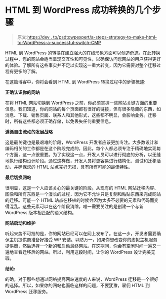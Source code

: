 # HTML 到 WordPress 成功转换的几个步骤

> 原文:[https://dev . to/psdtowpexpert/a-steps-strategy-to-make-html-to-WordPress-a-successful-switch-CMP](https://dev.to/psdtowpexpert/a-few-steps-strategy-to-make-html-to-wordpress-a-successful-switch-cmp)

HTML 到 WordPress 的转换在建立强大的在线形象方面可以创造奇迹。在此转换过程中，您的网站会适当呈现交互性和可见性，以确保访问您网站的用户获得更好的体验。了解所有这些事实并不足以实现这一重大转变，因为它需要对整个迁移过程有更多的了解。

在这篇博客中，你将会看到 HTML 到 WordPress 转换过程中的步骤概述:

**正确认识你的网站**

在将 HTML 网站切换到 WordPress 之前，你必须掌握一些网站关键方面的重要信息。我们知道，你的网站的每个页面都有很好的链接，但有很多隐藏的东西，如消息、下载、销售页面、联系人和其他形式，这些都不明显，会影响业务。迁移时，所有这些都必须正确存储，以免丢失任何重要信息。

**遵循自由流动的发展战略**

这是最关键也是最艰难的阶段，WordPress 开发者应该更加专注。大多数设计和编码相关的工作都是在这个阶段完成的，因此，每个人都必须专注于精确地实现每个方面，这一点很重要。为了实现这一点，开发人员可以进行彻底的分析，以无缝地执行结构设计阶段。通过这样做，开发人员将更容易进行结构化、测试和迁移活动，并确保您的 HTML 站点完好无损，具有所有可能的最佳特性。

**最后切换网站**

很明显，这是一个人应该关心的最关键的阶段。从现有的 HTML 网站迁移内容、图像和所有东西是一个漫长的过程，因为它不允许只是复制和粘贴东西来完成网站的迁移。可能一个 HTML 站点在移植的时候会因为太多不必要的元素和代码而变得混乱。这些元素可以在这个阶段消除。唯一需要关注的是创建一个与新 WordPress 版本相匹配的语义结构。

**网站启动和维护**

听起来势不可挡的是，你的网站已经可以在网上发布了。在这一步，开发者需要确保主机提供商准备好接受 WP 安装。以防万一，如果你想改变你的虚拟主机服务提供商，然后选择一个新的和启动最终网站。在这期间，你会有空闲时间一遍又一遍地查看迁移后的网站。所以，利用这段时间，让你的 WordPress 设计完美无瑕。

**结论:**

的确，对于那些想通过网络提高网站速度的人来说，WordPress 迁移是一个很好的选择。所以，如果你的网站也面临这样的问题，不要犹豫，雇佣 HTML 到 WordPress 迁移服务。
